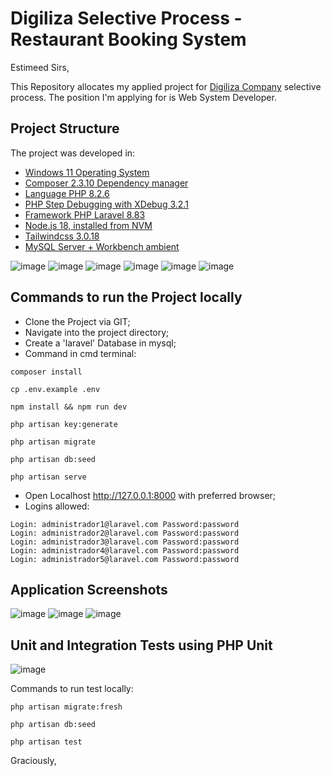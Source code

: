 # Digiliza Selective Process - Restaurant Booking System

Estimeed Sirs,

This Repository allocates my applied project for [Digiliza Company](https://www.digiliza.com.br/) selective process. The position I'm applying for is Web System Developer.

## Project Structure
The project was developed in:
- [Windows 11 Operating System](https://www.microsoft.com/en-us/windows/windows-11?r=1)
- [Composer 2.3.10 Dependency manager](https://getcomposer.org/)
- [Language PHP 8.2.6](https://windows.php.net/download/)
- [PHP Step Debugging with XDebug 3.2.1](https://xdebug.org/)
- [Framework PHP Laravel 8.83](https://laravel.com/docs/9.x/releases)
- [Node.js 18, installed from NVM](https://github.com/coreybutler/nvm-windows)
- [Tailwindcss 3.0.18](https://tailwindcss.com/)
- [MySQL Server + Workbench ambient](https://dev.mysql.com/downloads/installer/)

![image](https://img.shields.io/badge/Windows-017AD7?style=for-the-badge&logo=windows&logoColor=white)
![image](https://img.shields.io/badge/PHP-777BB4?style=for-the-badge&logo=php&logoColor=white)
![image](https://img.shields.io/badge/Laravel-FF2D20?style=for-the-badge&logo=laravel&logoColor=white)
![image](https://img.shields.io/badge/Node.js-43853D?style=for-the-badge&logo=node.js&logoColor=white)
![image](https://img.shields.io/badge/Tailwind_CSS-38B2AC?style=for-the-badge&logo=tailwind-css&logoColor=white)
![image](https://img.shields.io/badge/MySQL-00000F?style=for-the-badge&logo=mysql&logoColor=white)

## Commands to run the Project locally
- Clone the Project via GIT;
- Navigate into the project directory;
- Create a 'laravel' Database in mysql;
- Command in cmd terminal:
```
composer install

cp .env.example .env

npm install && npm run dev

php artisan key:generate

php artisan migrate

php artisan db:seed

php artisan serve
```
- Open Localhost http://127.0.0.1:8000 with preferred browser;
- Logins allowed:
```
Login: administrador1@laravel.com Password:password
Login: administrador2@laravel.com Password:password
Login: administrador3@laravel.com Password:password
Login: administrador4@laravel.com Password:password
Login: administrador5@laravel.com Password:password
```
## Application Screenshots
![image](http://projects-php-laravel-05-screenshot-01.s3-website-sa-east-1.amazonaws.com/)
![image](http://projects-php-laravel-05-screenshot-02.s3-website-sa-east-1.amazonaws.com/)
![image](http://projects-php-laravel-05-screenshot-03.s3-website-sa-east-1.amazonaws.com/)

## Unit and Integration Tests using PHP Unit
![image](http://projects-php-laravel-05-screenshot-04.s3-website-us-east-1.amazonaws.com/)

Commands to run test locally:
```
php artisan migrate:fresh

php artisan db:seed

php artisan test
```

Graciously,
